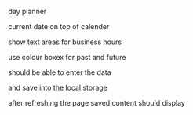 day planner

current date on top of calender

show text areas for business hours

use colour boxex for past and future

should be able to enter the data 

and save into the local storage

after refreshing the page saved content should display



<script src="https://cdnjs.cloudflare.com/ajax/libs/moment.js/2.29.1/moment.min.js" integrity="sha512-qTXRIMyZIFb8iQcfjXWCO8+M5Tbc38Qi5WzdPOYZHIlZpzBHG3L3by84BBBOiRGiEb7KKtAOAs5qYdUiZiQNNQ==" crossorigin="anonymous" referrerpolicy="no-referrer"></script>

